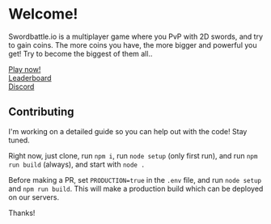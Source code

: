 # Welcome!

Swordbattle.io is a multiplayer game where you PvP with 2D swords, and try to gain coins. The more coins you have, the more bigger and powerful you get! Try to become the biggest of them all..

[Play now!](http://swordbattle.io)
<br>
[Leaderboard](https://www.swordbattle.io/leaderboard)
<br>
[Discord](https://discord.com/invite/BDG8AfkysZ)

## Contributing

I'm working on a detailed guide so you can help out with the code! Stay tuned.

Right now, just clone, run `npm i`, run `node setup` (only first run), and run `npm run build` (always), and start with `node .`

Before making a PR, set `PRODUCTION=true` in the `.env` file, and run `node setup` and `npm run build`. This will make a production build which can be deployed on our servers.

Thanks!
